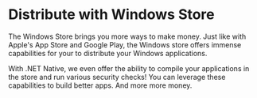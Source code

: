 # Distribute with Windows Store

The Windows Store brings you more ways to make money.  Just like with Apple's App Store and Google Play, the Windows store offers immense capabilities for your to distribute your Windows applications.

With .NET Native, we even offer the ability to compile your applications in the store and run various security checks!  You can leverage these capabilities to build better apps.  And more more money.